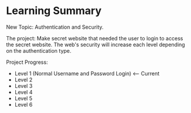 # Learning Summary

New Topic: Authentication and Security.

The project: Make secret website that needed the user to login to access the secret website. The web's security will increase each level depending on the authentication type.

Project Progress: 
- Level 1 (Normal Username and Password Login) <-- Current
- Level 2
- Level 3
- Level 4
- Level 5
- Level 6

